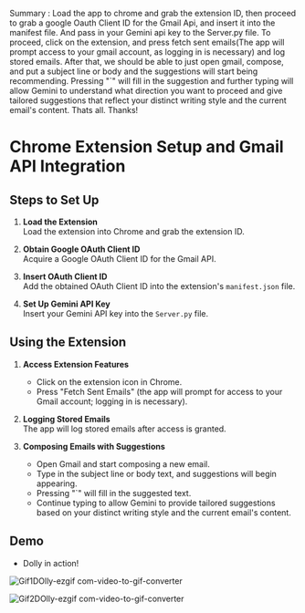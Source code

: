 Summary : Load the app to chrome and grab the extension ID, then proceed to grab a google Oauth Client ID for the Gmail Api, and insert it into the manifest file. And pass in your Gemini api key to the Server.py file. To proceed, click on the extension, and press fetch sent emails(The app will prompt access to your gmail account, as logging in is necessary) and log stored emails. After that, we should be able to just open gmail, compose, and put a subject line or body and the suggestions will start being recommending. Pressing "`" will fill in the suggestion and further typing will allow Gemini to understand what direction you want to proceed and give tailored  suggestions that reflect your distinct writing style and the current email's content. Thats all. Thanks!


# Chrome Extension Setup and Gmail API Integration

## Steps to Set Up

1. **Load the Extension**  
   Load the extension into Chrome and grab the extension ID.

2. **Obtain Google OAuth Client ID**  
   Acquire a Google OAuth Client ID for the Gmail API.

3. **Insert OAuth Client ID**  
   Add the obtained OAuth Client ID into the extension's `manifest.json` file.

4. **Set Up Gemini API Key**  
   Insert your Gemini API key into the `Server.py` file.

## Using the Extension

1. **Access Extension Features**  
   - Click on the extension icon in Chrome.
   - Press "Fetch Sent Emails" (the app will prompt for access to your Gmail account; logging in is necessary).

2. **Logging Stored Emails**  
   The app will log stored emails after access is granted.

3. **Composing Emails with Suggestions**  
   - Open Gmail and start composing a new email.
   - Type in the subject line or body text, and suggestions will begin appearing.
   - Pressing "`" will fill in the suggested text.
   - Continue typing to allow Gemini to provide tailored suggestions based on your distinct writing style and the current email's content.


## Demo

- Dolly in action! <br>

![Gif1DOlly-ezgif com-video-to-gif-converter](https://github.com/user-attachments/assets/79e28fcd-7a1a-4447-bcb7-630bdde7c670)

![Gif2DOlly-ezgif com-video-to-gif-converter](https://github.com/user-attachments/assets/671e642d-5237-4a3e-9155-a5fa21617c81)
